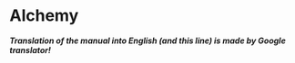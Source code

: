 # Alchemy
***Translation of the manual into English (and this line) is made by Google translator!***
